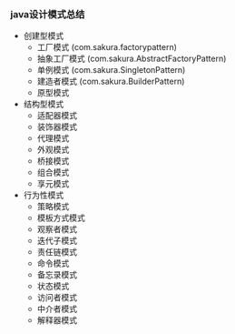 ### java设计模式总结

- 创建型模式
    - 工厂模式 (com.sakura.factorypattern)
    - 抽象工厂模式 (com.sakura.AbstractFactoryPattern)
    - 单例模式 (com.sakura.SingletonPattern)
    - 建造者模式 (com.sakura.BuilderPattern)
    - 原型模式
- 结构型模式
    - 适配器模式
    - 装饰器模式
    - 代理模式
    - 外观模式
    - 桥接模式
    - 组合模式
    - 享元模式
- 行为性模式
    - 策略模式
    - 模板方式模式
    - 观察者模式
    - 迭代子模式
    - 责任链模式
    - 命令模式
    - 备忘录模式
    - 状态模式
    - 访问者模式
    - 中介者模式
    - 解释器模式
    

